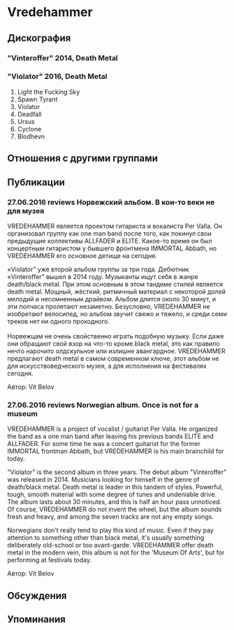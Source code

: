 # Vredehammer



## Дискография

### "Vinteroffer" 2014, Death Metal



### "Violator" 2016, Death Metal

1. Light the Fucking Sky  
2. Spawn Tyrant 
3. Violator 	 
4. Deadfall  
5. Ursus 
6. Cyclone 	 
7. Blodhevn 


## Отношения с другими группами


## Публикации

### 27.06.2016 reviews Норвежский альбом. В кои-то веки не для музея

<p>VREDEHAMMER является проектом гитариста и вокалиста Per Valla. Он организовал группу как one man band после того, как покинул свои предыдущие коллективы ALLFADER и ELITE. Какое-то время он был концертным гитаристом у бывшего фронтмена IMMORTAL Abbath, но VREDEHAMMER его основное детище на сегодня.</p><p>«Violator” уже второй альбом группы за три года. Дебютник «Vinteroffer” вышел в 2014 году. Музыканты ищут себя в жанре death/black metal. При этом основным в этом тандеме стилей является death metal. Мощный, жёсткий, ритмичный материал с некоторой долей мелодий и несомненным драйвом. Альбом длится около 30 минут, и эти полчаса пролетают незаметно. Безусловно, VREDEHAMMER не изобретают велосипед, но альбом звучит свежо и тяжело, и среди семи треков нет ни одного проходного.<br>&nbsp;<br>Норвежцам не очень свойственно играть подобную музыку. Если даже они обращают свой взор на что-то кроме black metal, это как правило нечто нарочито олдскульное или излишне авангардное. VREDEHAMMER предлагают death metal в самом современном ключе, этот альбом не для искусствоведческого музея, а для исполнения на фестивалях сегодня.</p>
Автор: Vit Belov

### 27.06.2016 reviews Norwegian album. Once is not for a museum

<p>VREDEHAMMER is a project of vocalist / guitarist Per Valla. He organized the band as a one man band after leaving his previous bands ELITE and ALLFADER. For some time he was a concert guitarist for the former IMMORTAL frontman Abbath, but VREDEHAMMER is his main brainchild for today.</p><p>"Violator" is the second album in three years. The debut album "Vinteroffer" was released in 2014. Musicians looking for himself in the genre of death/black metal. Death metal is leader in this tandem of styles. Powerful, tough, smooth material with some degree of tunes and undeniable drive. The album lasts about 30 minutes, and this is half an hour pass unnoticed. Of course, VREDEHAMMER do not invent the wheel, but the album sounds fresh and heavy, and among the seven tracks are not any empty songs. </p><p>Norwegians don't really tend to play this kind of music. Even if they pay attention to something other than black metal, it's usually something deliberately old-school or too avant-garde. VREDEHAMMER offer death metal in the modern vein, this album is not for the 'Museum Of Arts', but for performing at festivals today.</p>
Автор: Vit Belov


## Обсуждения


## Упоминания

